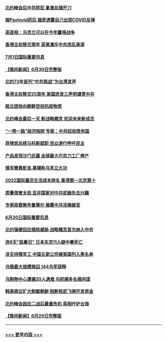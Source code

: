 #### [北约峰会后中共抓狂 拿澳总理开刀](../pages/prog202/a103469336.md?t=07012201) 
#### [服Paxlovid药后 福奇透露自己出现COVID反弹](../pages/prog202/a103469331.md?t=07012201) 
#### [英首相：乌克兰可以在今年赢得战争](../pages/prog202/a103469324.md?t=07012201) 
#### [香港主权移交周年 英美澳斥中共违反承诺](../pages/prog202/a103469299.md?t=07012201) 
#### [7月1日国际重要讯息](../pages/prog202/a103469297.md?t=07012201) 
#### [【晚间新闻】6月30日完整版](../pages/prog202/a103469054.md?t=07012201) 
#### [北约73年首列“中共挑战”为台湾发声](../pages/prog202/a103469095.md?t=07012201) 
#### [香港主权移交25周年 美国连发三声明谴责中共](../pages/prog202/a103469052.md?t=07012201) 
#### [脱北团体向朝鲜空投抗疫物资](../pages/prog202/a103468867.md?t=07012201) 
#### [北约峰会最后一天 新战略概念 欢迎未来新成员](../pages/prog202/a103468877.md?t=07012201) 
#### [“一带一路”经济陷阱 专家：中共奴役债务国](../pages/prog202/a103468865.md?t=07012201) 
#### [菲律宾总统马科斯就职 民众游行呼吁民主](../pages/prog202/a103468863.md?t=07012201) 
#### [产品发现沙门氏菌 全球最大巧克力工厂停产](../pages/prog202/a103468737.md?t=07012201) 
#### [俄军撤离蛇岛 基辅称乌军立大功](../pages/prog202/a103468727.md?t=07012201) 
#### [2022国际雇员生活成本排名 香港第一北京第十](../pages/prog202/a103468597.md?t=07012201) 
#### [质量信誉太低 亚非国家对中共武器失去兴趣](../pages/prog202/a103468601.md?t=07012201) 
#### [专家政要聚布鲁塞尔 揭露中共活摘器官](../pages/prog202/a103468570.md?t=07012201) 
#### [6月30日国际重要讯息](../pages/prog202/a103468563.md?t=07012201) 
#### [北约强硬回应俄核威胁 战略概念首次纳入中共](../pages/prog202/a103468586.md?t=07012201) 
#### [连6天“猛暑日” 日本东京11人疑中暑死亡](../pages/prog202/a103468467.md?t=07012201) 
#### [涉支持俄军工 中国五家公司被美国列入黑名单](../pages/prog202/a103468264.md?t=07012201) 
#### [乌俄最大规模换囚 144乌军获释](../pages/prog202/a103468199.md?t=07012201) 
#### [乌购物中心遭袭20人遇难 乌抓捕多名俄间谍](../pages/prog202/a103468136.md?t=07012201) 
#### [韩美商议扩大制裁朝鲜 阻断核武飞弹开发资金](../pages/prog202/a103468187.md?t=07012201) 
#### [北约峰会因应二战后最重危机 英相吁护台海](../pages/prog202/a103468138.md?t=07012201) 
#### [【晚间新闻】6月29日完整版](../pages/prog202/a103468118.md?t=07012201) 

----
#### [ >>> 更早内容 <<< ](../indexes/prog202-earlier.md)

